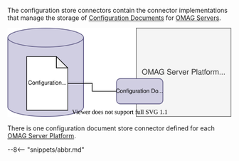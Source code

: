 <!-- SPDX-License-Identifier: CC-BY-4.0 -->
<!-- Copyright Contributors to the ODPi Egeria project 2020. -->

The configuration store connectors contain the connector implementations that manage the storage of [Configuration Documents](./concepts/configuration-document) for [OMAG Servers](./concepts/configuration-document).

![Configuration Document Store Connector](./connectors/runtime/configuration-document-store-connector.svg)

There is one configuration document store connector defined for each [OMAG Server Platform](./concepts/omag-server-platform).

--8<-- "snippets/abbr.md"
